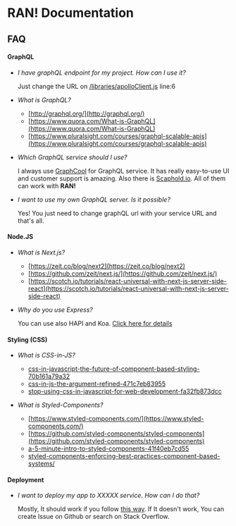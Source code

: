 # RAN! Documentation

## FAQ

#### GraphQL

- _I have graphQL endpoint for my project. How can I use it?_

  Just change the URL on [/libraries/apolloClient.js](/libraries/apolloClient.js) line:6

- _What is GraphQL?_

  - [http://graphql.org/](http://graphql.org/)
  - [https://www.quora.com/What-is-GraphQL](https://www.quora.com/What-is-GraphQL)
  - [https://www.pluralsight.com/courses/graphql-scalable-apis](https://www.pluralsight.com/courses/graphql-scalable-apis)

- _Which GraphQL service should I use?_

  I always use [GraphCool](https://www.graph.cool) for GraphQL service. It has really easy-to-use UI and customer support is amazing. Also there is [Scaphold.io](https://scaphold.io). All of them can work with **RAN!**

- _I want to use my own GraphQL server. Is it possible?_

  Yes! You just need to change graphQL url with your service URL and that's all.

#### Node.JS

- _What is Next.js?_

  - [https://zeit.co/blog/next2](https://zeit.co/blog/next2)
  - [https://github.com/zeit/next.js/](https://github.com/zeit/next.js/)
  - [https://scotch.io/tutorials/react-universal-with-next-js-server-side-react](https://scotch.io/tutorials/react-universal-with-next-js-server-side-react)

- _Why do you use Express?_

  You can use also HAPI and Koa. [Click here for details](https://github.com/zeit/next.js/#custom-server-and-routing)

#### Styling (CSS)

- _What is CSS-in-JS?_

  - [css-in-javascript-the-future-of-component-based-styling-70b161a79a32](https://medium.freecodecamp.com/css-in-javascript-the-future-of-component-based-styling-70b161a79a32)
  - [css-in-js-the-argument-refined-471c7eb83955](https://medium.com/@steida/css-in-js-the-argument-refined-471c7eb83955)
  - [stop-using-css-in-javascript-for-web-development-fa32fb873dcc](https://medium.com/@gajus/stop-using-css-in-javascript-for-web-development-fa32fb873dcc)

- _What is Styled-Components?_

  - [https://www.styled-components.com/](https://www.styled-components.com/)
  - [https://github.com/styled-components/styled-components](https://github.com/styled-components/styled-components)
  - [a-5-minute-intro-to-styled-components-41f40eb7cd55](https://medium.freecodecamp.com/a-5-minute-intro-to-styled-components-41f40eb7cd55)
  - [styled-components-enforcing-best-practices-component-based-systems/](https://www.smashingmagazine.com/2017/01/styled-components-enforcing-best-practices-component-based-systems/)

#### Deployment

- _I want to deploy my app to XXXXX service. How can I do that?_

  Mostly, It should work if you follow [this way](/docs/Deployment/digital-ocean.md). If It doesn't work, You can create Issue on Github or search on Stack Overflow.
